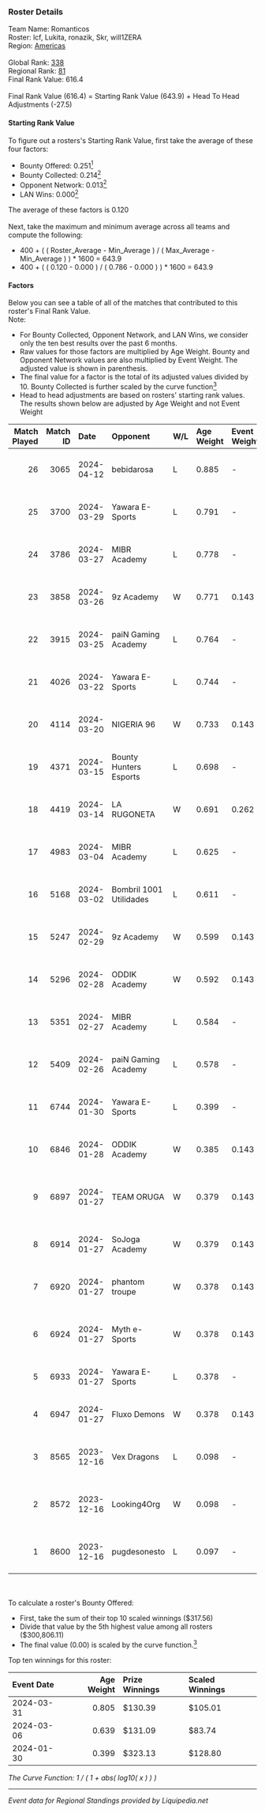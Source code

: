 ### Roster Details<br />
Team Name: Romanticos<br />
Roster: lcf, Lukita, ronazik, Skr, will1ZERA<br />
Region: [Americas]( ../standings_americas.md)<br />
<br />
Global Rank: [338](../standings_global.md)<br />
Regional Rank: [81]( ../standings_americas.md)<br />
Final Rank Value:  616.4<br />
<br />
Final Rank Value (616.4) = Starting Rank Value (643.9) + Head To Head Adjustments (-27.5)<br />

#### Starting Rank Value<br />
To figure out a rosters's Starting Rank Value, first take the average of these four factors:<br />
- Bounty Offered: 0.251[<sup>1</sup>](#table2)
- Bounty Collected: 0.214[<sup>2</sup>](#table1)
- Opponent Network: 0.013[<sup>2</sup>](#table1)
- LAN Wins: 0.000[<sup>2</sup>](#table1)

The average of these factors is 0.120<br />
<br />
Next, take the maximum and minimum average across all teams and compute the following:<br />
- 400 + ( ( Roster_Average - Min_Average ) / ( Max_Average - Min_Average ) ) * 1600 = 643.9
- 400 + ( ( 0.120 - 0.000 ) / ( 0.786 - 0.000 ) ) * 1600 = 643.9


#### Factors<br />
Below you can see a table of all of the matches that contributed to this roster's Final Rank Value.<br />
Note:<br />

- For Bounty Collected, Opponent Network, and LAN Wins, we consider only the ten best results over the past 6 months.
- Raw values for those factors are multiplied by Age Weight. Bounty and Opponent Network values are also multiplied by Event Weight. The adjusted value is shown in parenthesis.
- The final value for a factor is the total of its adjusted values divided by 10. Bounty Collected is further scaled by the curve function[<sup>3</sup>](#curveFunction)
- Head to head adjustments are based on rosters' starting rank values. The results shown below are adjusted by Age Weight and not Event Weight
<span id="table1"></span><br />


| Match Played | Match ID | Date       | Opponent                | W/L | Age Weight | Event Weight | Bounty Collected | Opponent Network | LAN Wins  | H2H Adj. | Roster                                     |
| -: | -: | :- | :- | :- | :- | :- | :- | :- | :- | -: | :- |
|           26 |     3065 | 2024-04-12 | bebidarosa              | L   | 0.885      | -            | -                | -                | -         |   -12.97 | lcf, Lukita, ronazik, Skr, will1ZERA       |
|           25 |     3700 | 2024-03-29 | Yawara E-Sports         | L   | 0.791      | -            | -                | -                | -         |    -9.36 | Lukita, ronazik, Skr, Tatu, will1ZERA      |
|           24 |     3786 | 2024-03-27 | MIBR Academy            | L   | 0.778      | -            | -                | -                | -         |    -9.87 | Lukita, ronazik, Skr, Tatu, will1ZERA      |
|           23 |     3858 | 2024-03-26 | 9z Academy              | W   | 0.771      | 0.143        | 0.002 (0.000)    | 0.311 (0.034)    | 0 (0.000) |    11.11 | Lukita, ronazik, Skr, Tatu, will1ZERA      |
|           22 |     3915 | 2024-03-25 | paiN Gaming Academy     | L   | 0.764      | -            | -                | -                | -         |    -8.62 | Lukita, ronazik, Skr, Tatu, will1ZERA      |
|           21 |     4026 | 2024-03-22 | Yawara E-Sports         | L   | 0.744      | -            | -                | -                | -         |    -9.72 | Lukita, ronazik, Skr, Tatu, will1ZERA      |
|           20 |     4114 | 2024-03-20 | NIGERIA 96              | W   | 0.733      | 0.143        | 0.001 (0.000)    | 0.140 (0.015)    | 0 (0.000) |    10.68 | Lukita, ronazik, Skr, Tatu, will1ZERA      |
|           19 |     4371 | 2024-03-15 | Bounty Hunters Esports  | L   | 0.698      | -            | -                | -                | -         |   -14.55 | Lukita, ronazik, Skr, Tatu, will1ZERA      |
|           18 |     4419 | 2024-03-14 | LA RUGONETA             | W   | 0.691      | 0.262        | -                | 0.057 (0.010)    | 0 (0.000) |     8.73 | Lukita, ronazik, Skr, Tatu, will1ZERA      |
|           17 |     4983 | 2024-03-04 | MIBR Academy            | L   | 0.625      | -            | -                | -                | -         |    -7.82 | Lukita, ronazik, Skr, Tatu, will1ZERA      |
|           16 |     5168 | 2024-03-02 | Bombril 1001 Utilidades | L   | 0.611      | -            | -                | -                | -         |    -9.45 | Lukita, ronazik, Skr, Tatu, will1ZERA      |
|           15 |     5247 | 2024-02-29 | 9z Academy              | W   | 0.599      | 0.143        | 0.002 (0.000)    | 0.311 (0.027)    | 0 (0.000) |     9.43 | Lukita, ronazik, Skr, Tatu, will1ZERA      |
|           14 |     5296 | 2024-02-28 | ODDIK Academy           | W   | 0.592      | 0.143        | 0.001 (0.000)    | 0.134 (0.011)    | 0 (0.000) |     9.02 | Lukita, ronazik, Skr, Tatu, will1ZERA      |
|           13 |     5351 | 2024-02-27 | MIBR Academy            | L   | 0.584      | -            | -                | -                | -         |    -7.54 | Lukita, ronazik, Skr, Tatu, will1ZERA      |
|           12 |     5409 | 2024-02-26 | paiN Gaming Academy     | L   | 0.578      | -            | -                | -                | -         |    -8.47 | Lukita, ronazik, Skr, Tatu, will1ZERA      |
|           11 |     6744 | 2024-01-30 | Yawara E-Sports         | L   | 0.399      | -            | -                | -                | -         |    -5.73 | Lukita, ronazik, Skr, Tatu, will1ZERA      |
|           10 |     6846 | 2024-01-28 | ODDIK Academy           | W   | 0.385      | 0.143        | 0.001 (0.000)    | 0.134 (0.007)    | 0 (0.000) |     5.89 | Lukita, ronazik, Skr, Tatu, will1ZERA      |
|            9 |     6897 | 2024-01-27 | TEAM ORUGA              | W   | 0.379      | 0.143        | 0.000 (0.000)    | 0.094 (0.005)    | 0 (0.000) |     5.13 | gAtito, kissmyaug, pegin, rushardo, zLN    |
|            8 |     6914 | 2024-01-27 | SoJoga Academy          | W   | 0.379      | 0.143        | 0.000 (0.000)    | -                | 0 (0.000) |     4.91 | Lukita, ronazik, Skr, Tatu, will1ZERA      |
|            7 |     6920 | 2024-01-27 | phantom troupe          | W   | 0.378      | 0.143        | 0.000 (0.000)    | 0.111 (0.006)    | 0 (0.000) |     5.22 | Lukita, ronazik, Skr, Tatu, will1ZERA      |
|            6 |     6924 | 2024-01-27 | Myth e-Sports           | W   | 0.378      | 0.143        | 0.000 (0.000)    | 0.041 (0.002)    | 0 (0.000) |     5.25 | crownzera, Farw, hellzaoo, MyRoN, nz1      |
|            5 |     6933 | 2024-01-27 | Yawara E-Sports         | L   | 0.378      | -            | -                | -                | -         |    -5.22 | j0w, lash, PremiuM, ritz, stAx             |
|            4 |     6947 | 2024-01-27 | Fluxo Demons            | W   | 0.378      | 0.143        | 0.026 (0.001)    | 0.264 (0.014)    | -         |     9.21 | goddess, julih, nani, poppins, yungher     |
|            3 |     8565 | 2023-12-16 | Vex Dragons             | L   | 0.098      | -            | -                | -                | -         |    -1.86 | Lukita, ronazik, Skr, Tatu, will1ZERA      |
|            2 |     8572 | 2023-12-16 | Looking4Org             | W   | 0.098      | -            | -                | -                | -         |     0.63 | firstzera, Lukz, s1lent, Sorvet3, tormento |
|            1 |     8600 | 2023-12-16 | pugdesonesto            | L   | 0.097      | -            | -                | -                | -         |    -1.52 | freitas, imoto, kxr, N3blina, Thuister     |

<br />
<span id="table2"></span><br />
To calculate a roster's Bounty Offered:<br />

- First, take the sum of their top 10 scaled winnings ($317.56)
- Divide that value by the 5th highest value among all rosters ($300,806.11)
- The final value (0.00) is scaled by the curve function.[<sup>3</sup>](#curveFunction)

Top ten winnings for this roster:<br />

| Event Date | Age Weight | Prize Winnings | Scaled Winnings |
| :- | -: | :- | :- |
| 2024-03-31 |      0.805 | $130.39        | $105.01         |
| 2024-03-06 |      0.639 | $131.09        | $83.74          |
| 2024-01-30 |      0.399 | $323.13        | $128.80         |


<span id="curveFunction"></span>_The Curve Function: 1 / ( 1 + abs( log10( x ) ) )_<br />

---
_Event data for Regional Standings provided by Liquipedia.net_<br />
